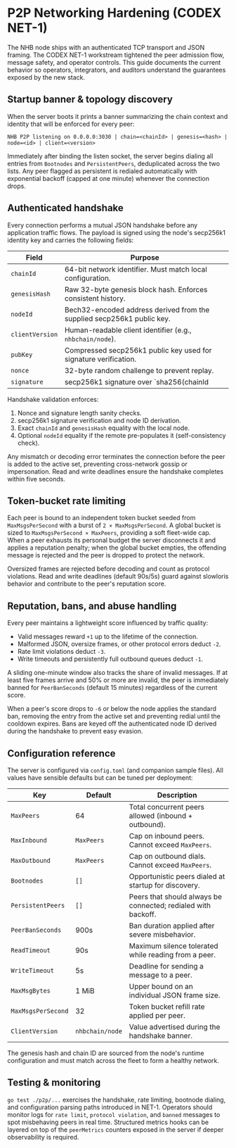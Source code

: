 # P2P Networking Hardening (CODEX NET-1)

The NHB node ships with an authenticated TCP transport and JSON framing. The
CODEX NET-1 workstream tightened the peer admission flow, message safety, and
operator controls. This guide documents the current behavior so operators,
integrators, and auditors understand the guarantees exposed by the new stack.

## Startup banner & topology discovery

When the server boots it prints a banner summarizing the chain context and
identity that will be enforced for every peer:

```
NHB P2P listening on 0.0.0.0:3030 | chain=<chainId> | genesis=<hash> | node=<id> | client=<version>
```

Immediately after binding the listen socket, the server begins dialing all
entries from `Bootnodes` and `PersistentPeers`, deduplicated across the two
lists. Any peer flagged as persistent is redialed automatically with
exponential backoff (capped at one minute) whenever the connection drops.

## Authenticated handshake

Every connection performs a mutual JSON handshake before any application
traffic flows. The payload is signed using the node's secp256k1 identity key
and carries the following fields:

| Field | Purpose |
| --- | --- |
| `chainId` | 64-bit network identifier. Must match local configuration. |
| `genesisHash` | Raw 32-byte genesis block hash. Enforces consistent history. |
| `nodeId` | Bech32-encoded address derived from the supplied secp256k1 public key. |
| `clientVersion` | Human-readable client identifier (e.g., `nhbchain/node`). |
| `pubKey` | Compressed secp256k1 public key used for signature verification. |
| `nonce` | 32-byte random challenge to prevent replay. |
| `signature` | secp256k1 signature over `sha256(chainId || genesisHash || clientVersion || nonce)`. |

Handshake validation enforces:

1. Nonce and signature length sanity checks.
2. secp256k1 signature verification and node ID derivation.
3. Exact `chainId` and `genesisHash` equality with the local node.
4. Optional `nodeId` equality if the remote pre-populates it (self-consistency
   check).

Any mismatch or decoding error terminates the connection before the peer is
added to the active set, preventing cross-network gossip or impersonation.
Read and write deadlines ensure the handshake completes within five seconds.

## Token-bucket rate limiting

Each peer is bound to an independent token bucket seeded from
`MaxMsgsPerSecond` with a burst of `2 × MaxMsgsPerSecond`. A global bucket is
sized to `MaxMsgsPerSecond × MaxPeers`, providing a soft fleet-wide cap. When a
peer exhausts its personal budget the server disconnects it and applies a
reputation penalty; when the global bucket empties, the offending message is
rejected and the peer is dropped to protect the network.

Oversized frames are rejected before decoding and count as protocol violations.
Read and write deadlines (default 90s/5s) guard against slowloris behavior and
contribute to the peer's reputation score.

## Reputation, bans, and abuse handling

Every peer maintains a lightweight score influenced by traffic quality:

- Valid messages reward `+1` up to the lifetime of the connection.
- Malformed JSON, oversize frames, or other protocol errors deduct `-2`.
- Rate limit violations deduct `-3`.
- Write timeouts and persistently full outbound queues deduct `-1`.

A sliding one-minute window also tracks the share of invalid messages. If at
least five frames arrive and 50% or more are invalid, the peer is immediately
banned for `PeerBanSeconds` (default 15 minutes) regardless of the current
score.

When a peer's score drops to `-6` or below the node applies the standard ban,
removing the entry from the active set and preventing redial until the cooldown
expires. Bans are keyed off the authenticated node ID derived during the
handshake to prevent easy evasion.

## Configuration reference

The server is configured via `config.toml` (and companion sample files). All
values have sensible defaults but can be tuned per deployment:

| Key | Default | Description |
| --- | --- | --- |
| `MaxPeers` | 64 | Total concurrent peers allowed (inbound + outbound). |
| `MaxInbound` | `MaxPeers` | Cap on inbound peers. Cannot exceed `MaxPeers`. |
| `MaxOutbound` | `MaxPeers` | Cap on outbound dials. Cannot exceed `MaxPeers`. |
| `Bootnodes` | `[]` | Opportunistic peers dialed at startup for discovery. |
| `PersistentPeers` | `[]` | Peers that should always be connected; redialed with backoff. |
| `PeerBanSeconds` | 900s | Ban duration applied after severe misbehavior. |
| `ReadTimeout` | 90s | Maximum silence tolerated while reading from a peer. |
| `WriteTimeout` | 5s | Deadline for sending a message to a peer. |
| `MaxMsgBytes` | 1 MiB | Upper bound on an individual JSON frame size. |
| `MaxMsgsPerSecond` | 32 | Token bucket refill rate applied per peer. |
| `ClientVersion` | `nhbchain/node` | Value advertised during the handshake banner. |

The genesis hash and chain ID are sourced from the node's runtime configuration
and must match across the fleet to form a healthy network.

## Testing & monitoring

`go test ./p2p/...` exercises the handshake, rate limiting, bootnode dialing,
and configuration parsing paths introduced in NET-1. Operators should monitor
logs for `rate limit`, `protocol violation`, and `banned` messages to spot
misbehaving peers in real time. Structured metrics hooks can be layered on top
of the `peerMetrics` counters exposed in the server if deeper observability is
required.

